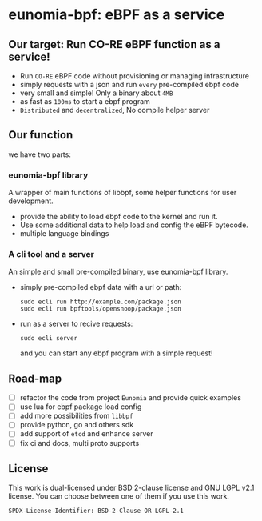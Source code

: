 # eunomia-bpf: eBPF as a service

## Our target: Run CO-RE eBPF function as a service!

- Run `CO-RE` eBPF code without provisioning or managing infrastructure
- simply requests with a json and run `every` pre-compiled ebpf code
- very small and simple! Only a binary about `4MB`
- as fast as `100ms` to start a ebpf program
- `Distributed` and `decentralized`, No compile helper server

## Our function

we have two parts:

### eunomia-bpf library

A wrapper of main functions of libbpf, some helper functions for user development.

- provide the ability to load ebpf code to the kernel and run it.
- Use some additional data to help load and config the eBPF bytecode.
- multiple language bindings

### A cli tool and a server

An simple and small pre-compiled binary, use eunomia-bpf library.

- simply pre-compiled ebpf data with a url or path:

    ```console
    sudo ecli run http://example.com/package.json
    sudo ecli run bpftools/opensnoop/package.json
    ```

- run as a server to recive requests:

    ```console
    sudo ecli server
    ```

    and you can start any ebpf program with a simple request!

## Road-map

- [ ] refactor the code from project `Eunomia` and provide quick examples
- [ ] use lua for ebpf package load config
- [ ] add more possibilities from `libbpf`
- [ ] provide python, go and others sdk
- [ ] add support of `etcd` and enhance server
- [ ] fix ci and docs, multi proto supports

## License

This work is dual-licensed under BSD 2-clause license and GNU LGPL v2.1 license.
You can choose between one of them if you use this work.

`SPDX-License-Identifier: BSD-2-Clause OR LGPL-2.1`